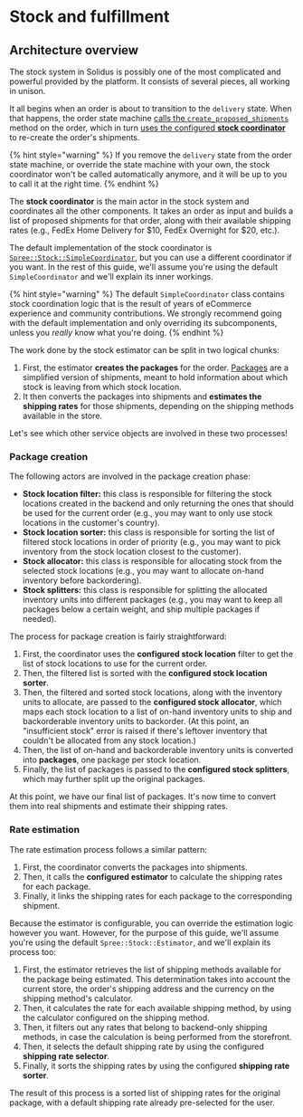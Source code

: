 # Stock and fulfillment

## Architecture overview

The stock system in Solidus is possibly one of the most complicated and powerful provided by the platform. It consists of several pieces, all working in unison.

It all begins when an order is about to transition to the `delivery` state. When that happens, the order state machine [calls the `create_proposed_shipments`](https://github.com/solidusio/solidus/blob/v3.0.1/core/lib/spree/core/state_machines/order.rb#L103) method on the order, which in turn [uses the configured **stock coordinator**](https://github.com/solidusio/solidus/blob/v3.0.1/core/app/models/spree/order.rb#L493) to re-create the order's shipments.

{% hint style="warning" %}
If you remove the `delivery` state from the order state machine, or override the state machine with your own, the stock coordinator won't be called automatically anymore, and it will be up to you to call it at the right time.
{% endhint %}

The **stock coordinator** is the main actor in the stock system and coordinates all the other components. It takes an order as input and builds a list of proposed shipments for that order, along with their available shipping rates \(e.g., FedEx Home Delivery for $10, FedEx Overnight for $20, etc.\).

The default implementation of the stock coordinator is [`Spree::Stock::SimpleCoordinator`](https://github.com/solidusio/solidus/blob/v3.0.1/core/app/models/spree/stock/simple_coordinator.rb), but you can use a different coordinator if you want. In the rest of this guide, we'll assume you're using the default `SimpleCoordinator` and we'll explain its inner workings.

{% hint style="warning" %}
The default `SimpleCoordinator` class contains stock coordination logic that is the result of years of eCommerce experience and community contributions. We strongly recommend going with the default implementation and only overriding its subcomponents, unless you _really_ know what you're doing.
{% endhint %}

The work done by the stock estimator can be split in two logical chunks:

1. First, the estimator **creates the packages** for the order. [Packages](https://github.com/solidusio/solidus/blob/v3.0.1/core/app/models/spree/stock/package.rb) are a simplified version of shipments, meant to hold information about which stock is leaving from which stock location.
2. It then converts the packages into shipments and **estimates the shipping rates** for those shipments, depending on the shipping methods available in the store.

Let's see which other service objects are involved in these two processes!

### Package creation

The following actors are involved in the package creation phase:

* **Stock location filter:** this class is responsible for filtering the stock locations created in the backend and only returning the ones that should be used for the current order \(e.g., you may want to only use stock locations in the customer's country\).
* **Stock location sorter:** this class is responsible for sorting the list of filtered stock locations in order of priority \(e.g., you may want to pick inventory from the stock location closest to the customer\).
* **Stock allocator:** this class is responsible for allocating stock from the selected stock locations \(e.g., you may want to allocate on-hand inventory before backordering\).
* **Stock splitters:** this class is responsible for splitting the allocated inventory units into different packages \(e.g., you may want to keep all packages below a certain weight, and ship multiple packages if needed\).

The process for package creation is fairly straightforward:

1. First, the coordinator uses the **configured stock location** filter to get the list of stock locations to use for the current order.
2. Then, the filtered list is sorted with the **configured stock location sorter**.
3. Then, the filtered and sorted stock locations, along with the inventory units to allocate, are passed to the **configured stock allocator**, which maps each stock location to a list of on-hand inventory units to ship and backorderable inventory units to backorder. \(At this point, an "insufficient stock" error is raised if there's leftover inventory that couldn't be allocated from any stock location.\)
4. Then, the list of on-hand and backorderable inventory units is converted into **packages**, one package per stock location.
5. Finally, the list of packages is passed to the **configured stock splitters**, which may further split up the original packages.

At this point, we have our final list of packages. It's now time to convert them into real shipments and estimate their shipping rates.

### Rate estimation

The rate estimation process follows a similar pattern:

1. First, the coordinator converts the packages into shipments.
2. Then, it calls the **configured estimator** to calculate the shipping rates for each package.
3. Finally, it links the shipping rates for each package to the corresponding shipment.

Because the estimator is configurable, you can override the estimation logic however you want. However, for the purpose of this guide, we'll assume you're using the default `Spree::Stock::Estimator`, and we'll explain its process too:

1. First, the estimator retrieves the list of shipping methods available for the package being estimated. This determination takes into account the current store, the order's shipping address and the currency on the shipping method's calculator.
2. Then, it calculates the rate for each available shipping method, by using the calculator configured on the shipping method.
3. Then, it filters out any rates that belong to backend-only shipping methods, in case the calculation is being performed from the storefront.
4. Then, it selects the default shipping rate by using the configured **shipping rate selector**.
5. Finally, it sorts the shipping rates by using the configured **shipping rate sorter**.

The result of this process is a sorted list of shipping rates for the original package, with a default shipping rate already pre-selected for the user.




